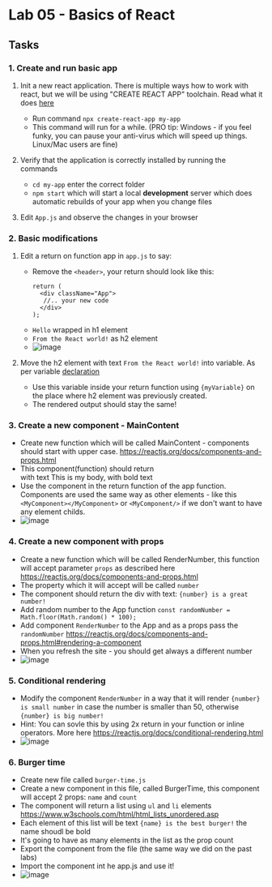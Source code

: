 # Lab 05 - Basics of React

## Tasks
### 1. Create and run basic app
1. Init a new react application. There is multiple ways how to work with react, but we will be using "CREATE REACT APP" toolchain. Read what it does [here](https://reactjs.org/docs/create-a-new-react-app.html#create-react-app)
    - Run command `npx create-react-app my-app` 
    - This command will run for a while. (PRO tip: Windows - if you feel funky, you can pause your anti-virus which will speed up things. Linux/Mac users are fine)
1. Verify that the application is correctly installed by running the commands
    - `cd my-app` enter the correct folder
    - `npm start` which will start a local **development** server which does automatic rebuilds of your app when you change files

1. Edit `App.js` and observe the changes in your browser

### 2. Basic modifications
1. Edit a return on function app in `app.js` to say:
    - Remove the `<header>`, your return should look like this:
      ```
      return (
        <div className="App">
         //.. your new code
        </div>
      );
      ```     
    - `Hello` wrapped in h1 element
    - `From the React world!` as h2 element
    - ![image](https://user-images.githubusercontent.com/8086995/137988976-6b1177f1-013a-4b66-ae2a-fb2508d428f3.png)


1. Move the h2 element with text `From the React world!` into variable. As per variable [declaration](https://reactjs.org/docs/introducing-jsx.html)
   - Use this variable inside your return function using `{myVariable}` on the place where h2 element was previously created. 
   - The rendered output should stay the same! 

### 3. Create a new component - MainContent
 - Create new function which will be called MainContent - components should start with upper case. https://reactjs.org/docs/components-and-props.html
 - This component(function) should return <div> with text This is my body, with bold text
 - Use the component in the return function of the app function. Components are used the same way as other elements - like this `<MyComponent></MyComponent>` or `<MyComponent/>` if we don't want to have any element childs. 
 - ![image](https://user-images.githubusercontent.com/8086995/137989728-3d90dda5-ea77-408b-b2cf-c67562841b36.png)

### 4. Create a new component with props
 - Create a new function which will be called RenderNumber, this function will accept parameter `props` as described here https://reactjs.org/docs/components-and-props.html
 - The property which it will accept will be called `number` 
 - The component should return the div with text: `{number} is a great number!`
 - Add random number to the App function `const randomNumber = Math.floor(Math.random() * 100);`
 - Add component `RenderNumber` to the App and as a props pass the `randomNumber` https://reactjs.org/docs/components-and-props.html#rendering-a-component
 - When you refresh the site - you should get always a different number 
 - ![image](https://user-images.githubusercontent.com/8086995/137991141-f4fa3646-25d5-4674-b1f3-45cc42fb0b7e.png)

### 5. Conditional rendering
 - Modify the component `RenderNumber` in a way that it will render  `{number} is small number` in case the number is smaller than 50, otherwise `{number} is big number!`
 - Hint: You can sovle this by using 2x return in your function or inline operators. More here https://reactjs.org/docs/conditional-rendering.html
 - ![image](https://user-images.githubusercontent.com/8086995/137991936-ad8bbe6e-30a5-4294-9d95-43a7eae8c164.png)

  
### 6. Burger time
 - Create new file called `burger-time.js`
 - Create a new component in this file, called BurgerTime, this component will accept 2 props: `name` and `count`
 - The component will return a list using `ul` and `li` elements https://www.w3schools.com/html/html_lists_unordered.asp
 - Each element of this list will be text `{name} is the best burger!` the name shoudl be bold 
 - It's going to have as many elements in the list as the prop count 
 - Export the component from the file (the same way we did on the past labs) 
 - Import the component int he app.js and use it! 
 - ![image](https://user-images.githubusercontent.com/8086995/137993508-db87d7c4-f9a5-4112-a662-4e5286bfaff7.png)
